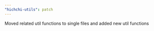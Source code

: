 ```yaml
---
"hichchi-utils": patch
---
```


Moved related util functions to single files and added new util functions
